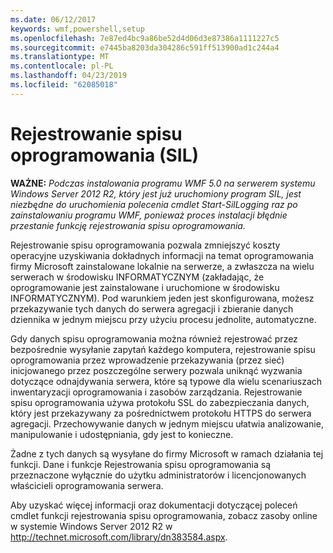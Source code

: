 ```yaml
---
ms.date: 06/12/2017
keywords: wmf,powershell,setup
ms.openlocfilehash: 7e87ed4bc9a86be52d4d06d3e87386a1111227c5
ms.sourcegitcommit: e7445ba8203da304286c591ff513900ad1c244a4
ms.translationtype: MT
ms.contentlocale: pl-PL
ms.lasthandoff: 04/23/2019
ms.locfileid: "62085018"
---
```

# <a name="software-inventory-logging-sil"></a>Rejestrowanie spisu oprogramowania (SIL)

**WAŻNE:** *Podczas instalowania programu WMF 5.0 na serwerem systemu Windows Server 2012 R2, który jest już uruchomiony program SIL, jest niezbędne do uruchomienia polecenia cmdlet Start-SilLogging raz po zainstalowaniu programu WMF, ponieważ proces instalacji błędnie przestanie funkcję rejestrowania spisu oprogramowania.*

Rejestrowanie spisu oprogramowania pozwala zmniejszyć koszty operacyjne uzyskiwania dokładnych informacji na temat oprogramowania firmy Microsoft zainstalowane lokalnie na serwerze, a zwłaszcza na wielu serwerach w środowisku INFORMATYCZNYM (zakładając, że oprogramowanie jest zainstalowane i uruchomione w środowisku INFORMATYCZNYM). Pod warunkiem jeden jest skonfigurowana, możesz przekazywanie tych danych do serwera agregacji i zbieranie danych dziennika w jednym miejscu przy użyciu procesu jednolite, automatyczne.

Gdy danych spisu oprogramowania można również rejestrować przez bezpośrednie wysyłanie zapytań każdego komputera, rejestrowanie spisu oprogramowania przez wprowadzenie przekazywania (przez sieć) inicjowanego przez poszczególne serwery pozwala uniknąć wyzwania dotyczące odnajdywania serwera, które są typowe dla wielu scenariuszach inwentaryzacji oprogramowania i zasobów zarządzania. Rejestrowanie spisu oprogramowania używa protokołu SSL do zabezpieczania danych, który jest przekazywany za pośrednictwem protokołu HTTPS do serwera agregacji. Przechowywanie danych w jednym miejscu ułatwia analizowanie, manipulowanie i udostępniania, gdy jest to konieczne.

Żadne z tych danych są wysyłane do firmy Microsoft w ramach działania tej funkcji. Dane i funkcje Rejestrowania spisu oprogramowania są przeznaczone wyłącznie do użytku administratorów i licencjonowanych właścicieli oprogramowania serwera.

Aby uzyskać więcej informacji oraz dokumentacji dotyczącej poleceń cmdlet funkcji rejestrowania spisu oprogramowania, zobacz zasoby online w systemie Windows Server 2012 R2 w <http://technet.microsoft.com/library/dn383584.aspx>.
